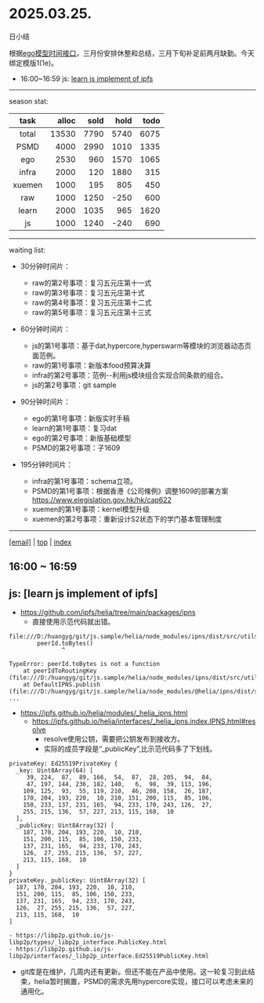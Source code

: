 # 2025.03.25.
日小结

<a id="top"></a>
根据[ego模型时间接口](https://gitee.com/hyg/blog/blob/master/timeflow.md)，三月份安排休整和总结，三月下旬补足前两月缺勤。今天绑定模版1(1e)。

<a id="index"></a>
- 16:00~16:59	js: [learn js implement of ipfs](#20250325160000)

---
season stat:

| task | alloc | sold | hold | todo |
| :---: | ---: | ---: | ---: | ---: |
| total | 13530 | 7790 | 5740 | 6075 |
| PSMD | 4000 | 2990 | 1010 | 1335 |
| ego | 2530 | 960 | 1570 | 1065 |
| infra | 2000 | 120 | 1880 | 315 |
| xuemen | 1000 | 195 | 805 | 450 |
| raw | 1000 | 1250 | -250 | 600 |
| learn | 2000 | 1035 | 965 | 1620 |
| js | 1000 | 1240 | -240 | 690 |

---
waiting list:


- 30分钟时间片：
  - raw的第2号事项：复习五元庄第十一式
  - raw的第3号事项：复习五元庄第十式
  - raw的第4号事项：复习五元庄第十二式
  - raw的第5号事项：复习五元庄第十三式

- 60分钟时间片：
  - js的第1号事项：基于dat,hypercore,hyperswarm等模块的浏览器动态页面范例。
  - raw的第1号事项：新版本food预算决算
  - infra的第2号事项：范例--利用js模块组合实现合同条款的组合。
  - js的第2号事项：git sample

- 90分钟时间片：
  - ego的第1号事项：新版实时手稿
  - learn的第1号事项：复习dat
  - ego的第2号事项：新版基础模型
  - PSMD的第2号事项：子1609

- 195分钟时间片：
  - infra的第1号事项：schema立项。
  - PSMD的第1号事项：根据香港《公司條例》调整1609的部署方案 https://www.elegislation.gov.hk/hk/cap622
  - xuemen的第1号事项：kernel模型升级
  - xuemen的第2号事项：重新设计S2状态下的学门基本管理制度

---
<a href="mailto:huangyg@mars22.com?subject=关于2025.03.25.[learn js implement of ipfs]任务&body=日期: 2025.03.25.%0D%0A序号: 5%0D%0A手稿:../../draft/2025/20250325.01.md%0D%0A---请勿修改邮件主题及以上内容 从下一行开始写您的想法---%0D%0A">[email]</a> | [top](#top) | [index](#index)
<a id="20250325160000"></a>
## 16:00 ~ 16:59
## js: [learn js implement of ipfs]

- https://github.com/ipfs/helia/tree/main/packages/ipns
    - 直接使用示范代码就出错。
```
file:///D:/huangyg/git/js.sample/helia/node_modules/ipns/dist/src/utils.js:140
        peerId.toBytes()
               ^

TypeError: peerId.toBytes is not a function
    at peerIdToRoutingKey (file:///D:/huangyg/git/js.sample/helia/node_modules/ipns/dist/src/utils.js:140:16)
    at DefaultIPNS.publish (file:///D:/huangyg/git/js.sample/helia/node_modules/@helia/ipns/dist/src/index.js:264:32)
...
```
- https://ipfs.github.io/helia/modules/_helia_ipns.html
    - https://ipfs.github.io/helia/interfaces/_helia_ipns.index.IPNS.html#resolve 
        - resolve使用公钥，需要把公钥发布到接收方。
        - 实际的成员字段是“_publicKey”,比示范代码多了下划线。
```
privateKey: Ed25519PrivateKey {
  _key: Uint8Array(64) [
     39, 224,  87,  89, 166,  54,  87,  28, 205,  94,  84,
     47, 197, 144, 236, 182, 140,   6,  98,  39, 113, 196,
    109, 125,  93,  55, 119, 210,  46, 208, 158,  26, 187,
    170, 204, 193, 220,  10, 210, 151, 200, 115,  85, 106,
    150, 233, 137, 231, 165,  94, 233, 170, 243, 126,  27,
    255, 215, 136,  57, 227, 213, 115, 168,  10
  ],
  _publicKey: Uint8Array(32) [
    187, 170, 204, 193, 220,  10, 210,
    151, 200, 115,  85, 106, 150, 233,
    137, 231, 165,  94, 233, 170, 243,
    126,  27, 255, 215, 136,  57, 227,
    213, 115, 168,  10
  ]
}
privateKey._publicKey: Uint8Array(32) [
  187, 170, 204, 193, 220,  10, 210,
  151, 200, 115,  85, 106, 150, 233,
  137, 231, 165,  94, 233, 170, 243,
  126,  27, 255, 215, 136,  57, 227,
  213, 115, 168,  10
]
```
    - https://libp2p.github.io/js-libp2p/types/_libp2p_interface.PublicKey.html
    - https://libp2p.github.io/js-libp2p/interfaces/_libp2p_interface.Ed25519PublicKey.html

- git库是在维护，几周内还有更新。但还不能在产品中使用。这一轮复习到此结束，helia暂时搁置，PSMD的需求先用hypercore实现，接口可以考虑未来的通用化。
